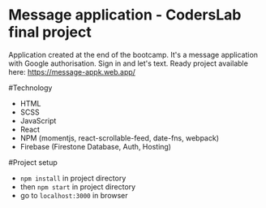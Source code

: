 # Message application - CodersLab final project
Application created at the end of the bootcamp. It's a message application with Google authorisation. Sign in and let's text.
Ready project available here: https://message-appk.web.app/

#Technology
- HTML
- SCSS
- JavaScript
- React
- NPM (momentjs, react-scrollable-feed, date-fns, webpack)
- Firebase (Firestone Database, Auth, Hosting)

#Project setup
- `npm install` in project directory
- then `npm start` in project directory
- go to `localhost:3000` in browser
